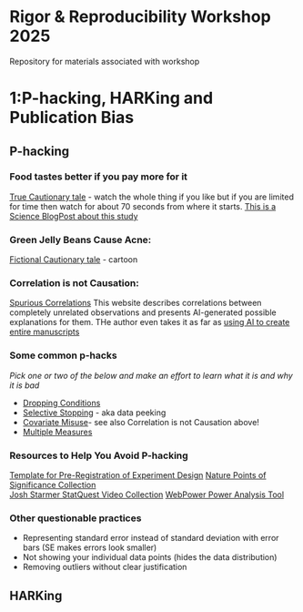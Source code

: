 # Rigor & Reproducibility Workshop 2025
 Repository for materials associated with workshop
   
# 1:P-hacking, HARKing and Publication Bias

## P-hacking

### Food tastes better if you pay more for it
[True Cautionary tale](https://youtu.be/Gx0fAjNHb1M?si=PfmYEN1ege_FOjBg&t=331) - watch the whole thing if you like but if you are limited for time then watch for about 70 seconds from where it starts. [This is a Science BlogPost about this study](https://www.science.org/content/blog-post/gotta-be-conclusion-here-somewhere)

### Green Jelly Beans Cause Acne:
[Fictional Cautionary tale](https://xkcd.com/882/) - cartoon

### Correlation is not Causation:
[Spurious Correlations](https://www.tylervigen.com/spurious-correlations)  This website describes correlations between completely unrelated observations and presents AI-generated possible explanations for them. THe author even takes it as far as [using AI to create entire manuscripts](https://tylervigen.com/spurious-scholar)

### Some common p-hacks
_Pick one or two of the below and make an effort to learn what it is and why it is bad_
* [Dropping Conditions](https://youtu.be/u_jxEpQsOfI?si=PYgA7QzKI0WNnFpm&t=61)
* [Selective Stopping](https://youtu.be/qO57DH8gG9Q?si=tUKcr0Wb5Uue35T9&t=43) - aka data peeking  
* [Covariate Misuse](https://youtu.be/kGM2jT60SiE?si=powcGFryLCxv3L4W&t=95)- see also Correlation is not Causation above!
* [Multiple Measures](https://youtu.be/jiXmVjJTSmM?si=g9etZtGnMg5HbZSv&t=70)  


### Resources to Help You Avoid P-hacking
[Template for Pre-Registration of Experiment Design](https://docs.google.com/document/d/1gkN0Jp6Gu7GIA4Ne4YCDZ61nCLQRgt32moRdUg9AnVg/edit?usp=sharing)
[Nature Points of Significance Collection](https://www.nature.com/collections/qghhqm/pointsofsignificance)  
[Josh Starmer StatQuest Video Collection](https://www.youtube.com/@statquest)
[WebPower Power Analysis Tool](https://rdrr.io/cran/WebPower/)  

### Other questionable practices
* Representing standard error instead of standard deviation with error bars (SE makes errors look smaller)
* Not showing your individual data points (hides the data distribution)
* Removing outliers without clear justification

## HARKing


